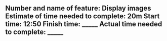 
Number and name of feature: Display images
Estimate of time needed to complete: 20m
Start time: 12:50
Finish time: _____
Actual time needed to complete: _____
-----------------------
